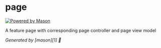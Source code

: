 # page

[![Powered by Mason](https://img.shields.io/endpoint?url=https%3A%2F%2Ftinyurl.com%2Fmason-badge)](https://github.com/felangel/mason)

A feature page with corresponding page controller and page view model

_Generated by [mason][1] 🧱_